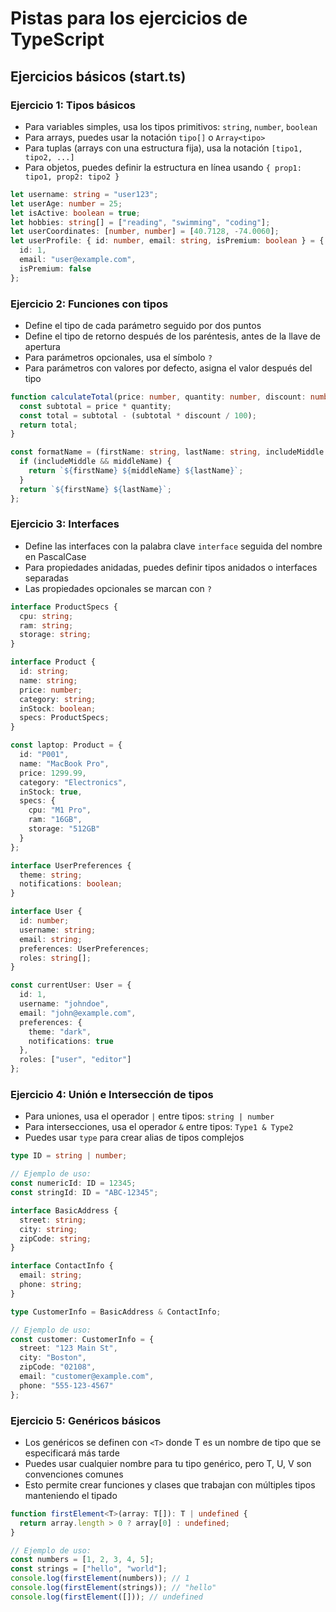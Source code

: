 # Pistas para los ejercicios de TypeScript

## Ejercicios básicos (start.ts)

### Ejercicio 1: Tipos básicos

- Para variables simples, usa los tipos primitivos: `string`, `number`, `boolean`
- Para arrays, puedes usar la notación `tipo[]` o `Array<tipo>`
- Para tuplas (arrays con una estructura fija), usa la notación `[tipo1, tipo2, ...]`
- Para objetos, puedes definir la estructura en línea usando `{ prop1: tipo1, prop2: tipo2 }`

```typescript
let username: string = "user123";
let userAge: number = 25;
let isActive: boolean = true;
let hobbies: string[] = ["reading", "swimming", "coding"];
let userCoordinates: [number, number] = [40.7128, -74.0060];
let userProfile: { id: number, email: string, isPremium: boolean } = {
  id: 1,
  email: "user@example.com",
  isPremium: false
};
```

### Ejercicio 2: Funciones con tipos

- Define el tipo de cada parámetro seguido por dos puntos
- Define el tipo de retorno después de los paréntesis, antes de la llave de apertura
- Para parámetros opcionales, usa el símbolo `?`
- Para parámetros con valores por defecto, asigna el valor después del tipo

```typescript
function calculateTotal(price: number, quantity: number, discount: number): number {
  const subtotal = price * quantity;
  const total = subtotal - (subtotal * discount / 100);
  return total;
}

const formatName = (firstName: string, lastName: string, includeMiddle: boolean = false, middleName?: string): string => {
  if (includeMiddle && middleName) {
    return `${firstName} ${middleName} ${lastName}`;
  }
  return `${firstName} ${lastName}`;
};
```

### Ejercicio 3: Interfaces

- Define las interfaces con la palabra clave `interface` seguida del nombre en PascalCase
- Para propiedades anidadas, puedes definir tipos anidados o interfaces separadas
- Las propiedades opcionales se marcan con `?`

```typescript
interface ProductSpecs {
  cpu: string;
  ram: string;
  storage: string;
}

interface Product {
  id: string;
  name: string;
  price: number;
  category: string;
  inStock: boolean;
  specs: ProductSpecs;
}

const laptop: Product = {
  id: "P001",
  name: "MacBook Pro",
  price: 1299.99,
  category: "Electronics",
  inStock: true,
  specs: {
    cpu: "M1 Pro",
    ram: "16GB",
    storage: "512GB"
  }
};

interface UserPreferences {
  theme: string;
  notifications: boolean;
}

interface User {
  id: number;
  username: string;
  email: string;
  preferences: UserPreferences;
  roles: string[];
}

const currentUser: User = {
  id: 1,
  username: "johndoe",
  email: "john@example.com",
  preferences: {
    theme: "dark",
    notifications: true
  },
  roles: ["user", "editor"]
};
```

### Ejercicio 4: Unión e Intersección de tipos

- Para uniones, usa el operador `|` entre tipos: `string | number`
- Para intersecciones, usa el operador `&` entre tipos: `Type1 & Type2`
- Puedes usar `type` para crear alias de tipos complejos

```typescript
type ID = string | number;

// Ejemplo de uso:
const numericId: ID = 12345;
const stringId: ID = "ABC-12345";

interface BasicAddress {
  street: string;
  city: string;
  zipCode: string;
}

interface ContactInfo {
  email: string;
  phone: string;
}

type CustomerInfo = BasicAddress & ContactInfo;

// Ejemplo de uso:
const customer: CustomerInfo = {
  street: "123 Main St",
  city: "Boston",
  zipCode: "02108",
  email: "customer@example.com",
  phone: "555-123-4567"
};
```

### Ejercicio 5: Genéricos básicos

- Los genéricos se definen con `<T>` donde T es un nombre de tipo que se especificará más tarde
- Puedes usar cualquier nombre para tu tipo genérico, pero T, U, V son convenciones comunes
- Esto permite crear funciones y clases que trabajan con múltiples tipos manteniendo el tipado

```typescript
function firstElement<T>(array: T[]): T | undefined {
  return array.length > 0 ? array[0] : undefined;
}

// Ejemplo de uso:
const numbers = [1, 2, 3, 4, 5];
const strings = ["hello", "world"];
console.log(firstElement(numbers)); // 1
console.log(firstElement(strings)); // "hello"
console.log(firstElement([])); // undefined
```
